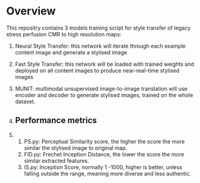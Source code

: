# Overview
This repositry contains 3 models training script for style transfer of legacy stress perfusion CMR to high resolution maps:
1. Neural Style Transfer: this network will iterate through each example content image and generate a stylised image
2. Fast Style Transfer: this network will be loaded with trained weights and deployed on all content images to produce near-real-time stylised images
3. MUNIT: multimodal unsupervised image-to-image translation will use encoder and decoder to generate stylised images, trained on the whole dataset.

4. ## Performance metrics
5. 1. PS.py: Perceptual Similarity score, the higher the score the more similar the stylised image to original map.
   2. FID.py: Frechet Inception Distance, the lower the score the more similar extracted features.
   3. IS.py: Inception Score, normally 1 -1000, higher is better, unless falling outside the range, meaning more diverse and less authentic. 
